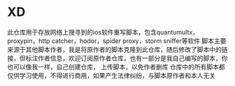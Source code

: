 # XD
此仓库用于存放网络上搜寻到的ios软件重写脚本，包含quantumultx，
proxypin，http catcher，hodor，spider proxy，storm sniffer等软件
脚本主要来源于其他脚本作者，我是将原作者的脚本克隆到此仓库，随后修改了脚本中的链接，但标注作者信息，欢迎订阅原作者仓库，也有一部分是我自己编写的脚本，你也可以像我一样，自己创建仓库，
上传脚本，以免作者删库
仓库中的所有脚本都仅供学习使用，不得进行商用，如果产生法律纠纷，与脚本原作者和本人无关
